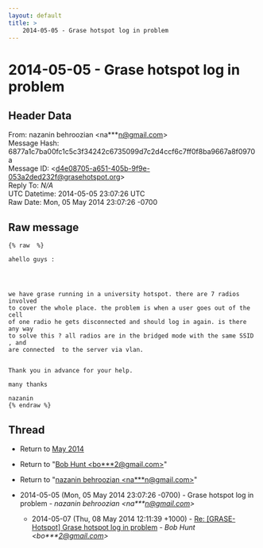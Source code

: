 ```yaml
---
layout: default
title: >
    2014-05-05 - Grase hotspot log in problem
---
```


# 2014-05-05 - Grase hotspot log in problem

## Header Data

From: nazanin behroozian \<na***n@gmail.com\><br>
Message Hash: 6877a1c7ba00fc1c5c3f34242c6735099d7c2d4ccf6c7ff0f8ba9667a8f0970a<br>
Message ID: \<d4e08705-a651-405b-9f9e-053a2ded232f@grasehotspot.org\><br>
Reply To: _N/A_<br>
UTC Datetime: 2014-05-05 23:07:26 UTC<br>
Raw Date: Mon, 05 May 2014 23:07:26 -0700<br>

## Raw message

```
{% raw  %}

ahello guys :




we have grase running in a university hotspot. there are 7 radios involved 
to cover the whole place. the problem is when a user goes out of the cell 
of one radio he gets disconnected and should log in again. is there any way 
to solve this ? all radios are in the bridged mode with the same SSID , and 
are connected  to the server via vlan.


Thank you in advance for your help.

many thanks 

nazanin 
{% endraw %}
```

## Thread

+ Return to [May 2014](/archive/2014/05)

+ Return to "[Bob Hunt <bo***2<span>@</span>gmail.com>](/authors/bo___2_at_gmail_com)"
+ Return to "[nazanin behroozian <na***n<span>@</span>gmail.com>](/authors/na___n_at_gmail_com)"

+ 2014-05-05 (Mon, 05 May 2014 23:07:26 -0700) - Grase hotspot log in problem - _nazanin behroozian \<na***n@gmail.com\>_
  + 2014-05-07 (Thu, 08 May 2014 12:11:39 +1000) - [Re: [GRASE-Hotspot] Grase hotspot log in problem](/archive/2014/05/055522466527dfe37caba5f5e9c3e926288af3f9175162ff87557a03450cff88) - _Bob Hunt \<bo***2@gmail.com\>_

